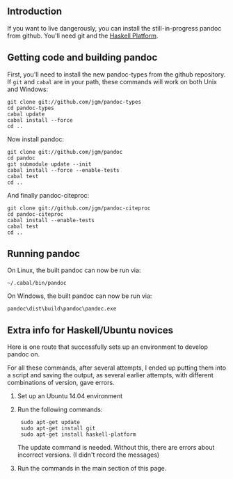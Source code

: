 ## Introduction

If you want to live dangerously, you can install the still-in-progress pandoc from github.  You'll need git and the [Haskell Platform](http://www.haskell.org/platform/).

## Getting code and building pandoc

First, you'll need to install the new pandoc-types from the github repository. If `git` and `cabal` are in your path, these commands will work on both Unix and Windows:

    git clone git://github.com/jgm/pandoc-types
    cd pandoc-types
    cabal update
    cabal install --force
    cd ..

Now install pandoc:

    git clone git://github.com/jgm/pandoc
    cd pandoc
    git submodule update --init
    cabal install --force --enable-tests
    cabal test
    cd ..

And finally pandoc-citeproc:

    git clone git://github.com/jgm/pandoc-citeproc
    cd pandoc-citeproc
    cabal install --enable-tests
    cabal test
    cd ..

## Running pandoc

On Linux, the built pandoc can now be run via:

    ~/.cabal/bin/pandoc

On Windows, the built pandoc can now be run via:

    pandoc\dist\build\pandoc\pandoc.exe

## Extra info for Haskell/Ubuntu novices

Here is one route that successfully sets up an environment to develop pandoc on.

For all these commands, after several attempts, I ended up putting them into a script and saving the output, as several earlier attempts, with different combinations of version, gave errors.

1. Set up an Ubuntu 14.04 environment
1. Run the following commands:

        sudo apt-get update
        sudo apt-get install git
        sudo apt-get install haskell-platform

    The update command is needed. Without this, there are errors about incorrect versions. (I didn't record the messages)

1. Run the commands in the main section of this page.